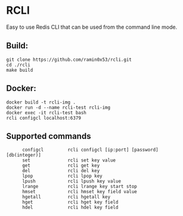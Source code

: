 # RCLI

Easy to use Redis CLI that can be used from the command line mode.

## Build:
```
git clone https://github.com/ramin0x53/rcli.git
cd ./rcli
make build
```
## Docker:
```
docker build -t rcli-img .
docker run -d --name rcli-test rcli-img 
docker exec -it rcli-test bash
rcli configcl localhost:6379
```

## Supported commands
```
      configcl         rcli configcl [ip:port] [password] [db(integer)]
      set              rcli set key value
      get              rcli get key
      del              rcli del key
      lpop             rcli lpop key
      lpush            rcli lpush key value
      lrange           rcli lrange key start stop
      hmset            rcli hmset key field value
      hgetall          rcli hgetall key
      hget             rcli hget key field
      hdel             rcli hdel key field
```
